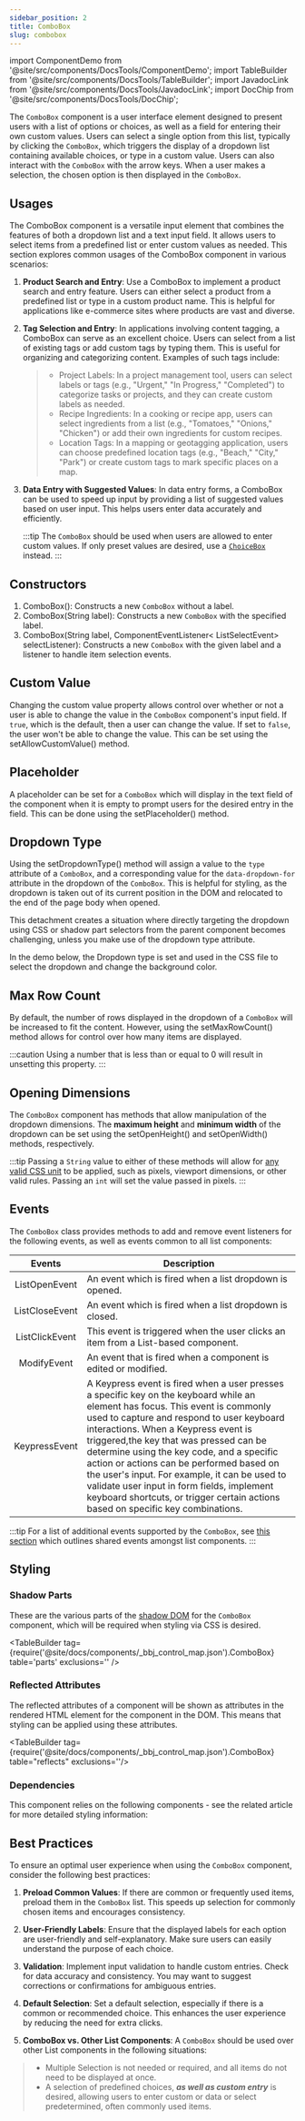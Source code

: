```yaml
---
sidebar_position: 2
title: ComboBox
slug: combobox
---
```


import ComponentDemo from '@site/src/components/DocsTools/ComponentDemo';
import TableBuilder from '@site/src/components/DocsTools/TableBuilder';
import JavadocLink from '@site/src/components/DocsTools/JavadocLink';
import DocChip from '@site/src/components/DocsTools/DocChip';

<DocChip tooltipText="This component will render with a shadow DOM, an API built into the browser that facilitates encapsulation." label="Shadow" component="a" href="../../glossary#shadow-dom" target="_blank" clickable={true} iconName="shadow" />

<DocChip tooltipText="The name of the web component that will render in the DOM." label="bbj-list-button" href="https://basishub.github.io/basis-next/#/web-components/bbj-list-button" clickable={false} iconName='code'/>

<JavadocLink type="engine" location="org/dwcj/component/button/Button" top='true'/>

The `ComboBox` component is a user interface element designed to present users with a list of options or choices, as well as a field for entering their own custom values. Users can select a single option from this list, typically by clicking the `ComboBox`, which triggers the display of a dropdown list containing available choices, or type in a custom value. Users can also interact with the `ComboBox` with the arrow keys. When a user makes a selection, the chosen option is then displayed in the `ComboBox`. 

<!-- <ComponentDemo 
path='https://hot.bbx.kitchen/webapp/controlsamples?class=componentdemos.comboboxdemos.ComboBoxDemo' 
javaE='https://raw.githubusercontent.com/DwcJava/ControlSamples/main/src/main/java/componentdemos/comboboxdemos/ComboBoxDemo.java'
cssURL='https://raw.githubusercontent.com/DwcJava/ControlSamples/main/src/main/resources/css/textcomboboxstyles/demo_styles.css'
height = '200px'
/> -->

## Usages

The ComboBox component is a versatile input element that combines the features of both a dropdown list and a text input field. It allows users to select items from a predefined list or enter custom values as needed. This section explores common usages of the ComboBox component in various scenarios:

1. **Product Search and Entry**: Use a ComboBox to implement a product search and entry feature. Users can either select a product from a predefined list or type in a custom product name. This is helpful for applications like e-commerce sites where products are vast and diverse.

2. **Tag Selection and Entry**: In applications involving content tagging, a ComboBox can serve as an excellent choice. Users can select from a list of existing tags or add custom tags by typing them. This is useful for organizing and categorizing content. Examples of such tags include:
    >- Project Labels: In a project management tool, users can select labels or tags (e.g., "Urgent," "In Progress," "Completed") to categorize tasks or projects, and they can create custom labels as needed.
    >- Recipe Ingredients:  In a cooking or recipe app, users can select ingredients from a list (e.g., "Tomatoes," "Onions," "Chicken") or add their own ingredients for custom recipes.
    >- Location Tags:  In a mapping or geotagging application, users can choose predefined location tags (e.g., "Beach," "City," "Park") or create custom tags to mark specific places on a map.

3. **Data Entry with Suggested Values**: In data entry forms, a ComboBox can be used to speed up input by providing a list of suggested values based on user input. This helps users enter data accurately and efficiently.

    :::tip
    The `ComboBox` should be used when users are allowed to enter custom values. If only preset values are desired, use a [`ChoiceBox`](./choice-box.md) instead.
    :::

## Constructors

1. <JavadocLink type="engine" location="org/dwcj/component/list/ComboBox" code='true' suffix='#<init>()'>ComboBox()</JavadocLink>: Constructs a new `ComboBox` without a label.
2. <JavadocLink type="engine" location="org/dwcj/component/list/ComboBox" code='true' suffix='#<init>(java.lang.String)'>ComboBox(String label)</JavadocLink>: Constructs a new `ComboBox` with the specified label.
3. <JavadocLink type="engine" location="org/dwcj/component/list/ComboBox" code='true' suffix='#<init>(java.lang.String,org.dwcj.component.event.ComponentEventListener)'>ComboBox(String label, ComponentEventListener< ListSelectEvent> selectListener)</JavadocLink>: Constructs a new `ComboBox` with the given label and a listener to handle item selection events.


## Custom Value

Changing the custom value property allows control over whether or not a user is able to change the value in the `ComboBox` component's input field. If `true`, which is the default, then a user can change the value. If set to `false`, the user won't be able to change the value. This can be set using the <JavadocLink type="engine" location="org/dwcj/component/list/ComboBox" code='true' suffix='#setAllowCustomValue(boolean)'>setAllowCustomValue()</JavadocLink> method.

<ComponentDemo 
path='https://hot.bbx.kitchen/webapp/controlsamples?class=componentdemos.comboboxdemos.ComboBoxCustomValue' 
javaE='https://raw.githubusercontent.com/DwcJava/ControlSamples/main/src/main/java/componentdemos/comboboxdemos/ComboBoxCustomValue.java'
javaC='https://raw.githubusercontent.com/DwcJava/ControlSamples/main/src/main/code_snippets/combobox/CustomValue.txt'
height = '200px'
/>

## Placeholder

A placeholder can be set for a `ComboBox` which will display in the text field of the component when it is empty to prompt users for the desired entry in the field. This can be done using the <JavadocLink type="engine" location="org/dwcj/component/list/ComboBox" code='true' suffix='#setPlaceholder(java.lang.String)'>setPlaceholder()</JavadocLink> method.

<ComponentDemo 
path='https://hot.bbx.kitchen/webapp/controlsamples?class=componentdemos.comboboxdemos.ComboBoxPlaceholder' 
javaE='https://raw.githubusercontent.com/DwcJava/ControlSamples/main/src/main/java/componentdemos/comboboxdemos/ComboBoxPlaceholder.java'
javaC='https://raw.githubusercontent.com/DwcJava/ControlSamples/main/src/main/code_snippets/combobox/Placeholder.txt'
height = '200px'
/>

## Dropdown Type

Using the <JavadocLink type="engine" location="org/dwcj/component/list/DwcSelectDropdown" code='true' suffix='#setDropdownType(java.lang.String)'>setDropdownType()</JavadocLink> method will assign a value to the `type` attribute of a `ComboBox`, and a corresponding value for the `data-dropdown-for` attribute in the dropdown of the `ComboBox`. This is helpful for styling, as the dropdown is taken out of its current position in the DOM and relocated to the end of the page body when opened.

This detachment creates a situation where directly targeting the
dropdown using CSS or shadow part selectors from the parent component becomes challenging, unless you make use of the dropdown type attribute.

In the demo below, the Dropdown type is set and used in the CSS file to select the dropdown and change the background color.

<ComponentDemo 
path='https://hot.bbx.kitchen/webapp/controlsamples?class=componentdemos.comboboxdemos.ComboBoxDropdownType' 
javaE='https://raw.githubusercontent.com/DwcJava/ControlSamples/main/src/main/java/componentdemos/comboboxdemos/ComboBoxDropdownType.java'
javaC='https://raw.githubusercontent.com/DwcJava/ControlSamples/main/src/main/code_snippets/combobox/DropdownType.txt'
cssURL='https://raw.githubusercontent.com/DwcJava/ControlSamples/main/src/main/resources/css/textcomboboxstyles/dropdown_styles.css'
height='250px'
/>

## Max Row Count

By default, the number of rows displayed in the dropdown of a `ComboBox` will be increased to fit the content. However, using the <JavadocLink type="engine" location="org/dwcj/component/list/DwcSelectDropdown" code='true' suffix='#setMaxRowCount(int)'>setMaxRowCount()</JavadocLink> method allows for control over how many items are displayed.

:::caution
Using a number that is less than or equal to 0 will result in unsetting this property.
:::

<ComponentDemo 
path='https://hot.bbx.kitchen/webapp/controlsamples?class=componentdemos.comboboxdemos.ComboBoxMaxRowDemo' 
javaE='https://raw.githubusercontent.com/DwcJava/ControlSamples/main/src/main/java/componentdemos/comboboxdemos/ComboBoxMaxRowDemo.java'
javaC='https://raw.githubusercontent.com/DwcJava/ControlSamples/main/src/main/code_snippets/combobox/MaxRow.txt'
height='250px'
/>

## Opening Dimensions

The `ComboBox` component has methods that allow manipulation of the dropdown dimensions. The **maximum height** and **minimum width** of the dropdown can be set using the <JavadocLink type="engine" location="org/dwcj/component/list/DwcSelectDropdown" code='true' suffix='#setOpenHeight(int)'>setOpenHeight()</JavadocLink> and <JavadocLink type="engine" location="org/dwcj/component/list/DwcSelectDropdown" code='true' suffix='#setOpenWidth(int)'>setOpenWidth()</JavadocLink> methods, respectively. 

:::tip
Passing a `String` value to either of these methods will allow for [any valid CSS unit](https://developer.mozilla.org/en-US/docs/Learn/CSS/Building_blocks/Values_and_units) to be applied, such as pixels, viewport dimensions, or other valid rules. Passing an `int` will set the value passed in pixels.
:::

## Events

The `ComboBox` class provides methods to add and remove event listeners for the following events, as well as events common to all list components:

| Events | Description |
|:-:|-|
|<JavadocLink type="engine" location="org/dwcj/component/list/event/ListOpenEvent"  code="true">ListOpenEvent</JavadocLink>|An event which is fired when a list dropdown is opened.|
|<JavadocLink type="engine" location="org/dwcj/component/list/event/ListCloseEvent"  code="true">ListCloseEvent</JavadocLink>|An event which is fired when a list dropdown is closed.|
|<JavadocLink type="engine" location="org/dwcj/component/list/event/ListClickEvent"  code="true">ListClickEvent</JavadocLink>|This event is triggered when the user clicks an item from a List-based component.|
|<JavadocLink type="engine" location="org/dwcj/component/event/ModifyEvent"  code="true">ModifyEvent</JavadocLink>|An event that is fired when a component is edited or modified.|
|<JavadocLink type="engine" location="org/dwcj/component/event/KeypressEvent"  code="true">KeypressEvent</JavadocLink>|A Keypress event is fired when a user presses a specific key on the keyboard while an element has focus. This event is commonly used to capture and respond to user keyboard interactions. When a Keypress event is triggered,the key that was pressed can be determine using the key code, and a specific action or actions can be performed based on the user's input. For example, it can be used to validate user input in form fields, implement keyboard shortcuts, or trigger certain actions based on specific key combinations.|

:::tip
For a list of additional events supported by the `ComboBox`, see [this section](./lists.md#shared-events) which outlines shared events amongst list components.
:::
<!-- 
### Adding Events

To add an event listener, use one of the following patterns:

```java
comboBox.addKeypressEvent(e -> {
  //Executed when the event fires
});

//OR

comboBox.addKeypressEvent(new ComponentEventListener<KeypressEvent>() {
  @Override
  public void onComponentEvent(ComponentEvent e){
    //Executed when the event fires
  }
});

//OR

comboBox.addKeypressEvent(this::keypressMethod);
```

Additional syntactic sugar methods, or aliases, have been added to allow for alternative addition of events by using the `on` prefix followed by the event, such as:

```java
ComboBox.onOpen(e -> {
  //Executed when the event fires
});
```

### Removing Events

To remove an event listener, use the appropriate method:

```java
comboBox.removeKeypressEvent(listener);
```

:::tip
When adding an event listener, a `ListenerRegistration` object will be returned. This can be used, among other things, to remove the event later on.
::: -->

## Styling

<!-- ### Expanses -->

<!-- The `ComboBox` component comes with 5 expanses for quick styling without the use of CSS. Expanses are supported by use of a built-in enum class.

<ComponentDemo 
path='https://hot.bbx.kitchen/webapp/controlsamples?class=componentdemos.comboboxdemos.TextComboBoxExpanses' 
javaE='https://raw.githubusercontent.com/DwcJava/ControlSamples/main/src/main/java/componentdemos/comboboxdemos/TextComboBoxExpanses.java'
javaC='https://raw.githubusercontent.com/DwcJava/ControlSamples/main/src/main/code_snippets/textcombobox/Expanses.txt'
cssURL='https://raw.githubusercontent.com/DwcJava/ControlSamples/main/src/main/resources/css/textcomboboxstyles/expanse_styles.css' 
javaHighlight='{24,27,30,33,36}'
height = '350px'
/> -->

### Shadow Parts

These are the various parts of the [shadow DOM](../../glossary#shadow-dom) for the `ComboBox` component, which will be required when styling via CSS is desired.

<TableBuilder tag={require('@site/docs/components/_bbj_control_map.json').ComboBox} table='parts' exclusions='' />

### Reflected Attributes

The reflected attributes of a component will be shown as attributes in the rendered HTML element for the component in the DOM. This means that styling can be applied using these attributes.

<TableBuilder tag={require('@site/docs/components/_bbj_control_map.json').ComboBox} table="reflects" exclusions=''/>

### Dependencies

This component relies on the following components - see the related article for more detailed styling information:

<TableBuilder tag='bbj-list-edit' table="dependencies"/>

## Best Practices 

To ensure an optimal user experience when using the `ComboBox` component, consider the following best practices:

1. **Preload Common Values**: If there are common or frequently used items, preload them in the `ComboBox` list. This speeds up selection for commonly chosen items and encourages consistency.

2. **User-Friendly Labels**: Ensure that the displayed labels for each option are user-friendly and self-explanatory. Make sure users can easily understand the purpose of each choice.

3. **Validation**: Implement input validation to handle custom entries. Check for data accuracy and consistency. You may want to suggest corrections or confirmations for ambiguous entries.

4. **Default Selection**: Set a default selection, especially if there is a common or recommended choice. This enhances the user experience by reducing the need for extra clicks.

5. **ComboBox vs. Other List Components**: A `ComboBox` should be used over other List components in the following situations:

  >- Multiple Selection is not needed or required, and all items do not need to be displayed at once.
  >- A selection of predefined choices, ***as well as custom entry*** is desired, allowing users to enter custom or data or select predetermined, often commonly used items.